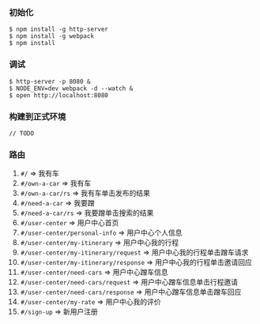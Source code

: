 ### 初始化

    $ npm install -g http-server
    $ npm install -g webpack
    $ npm install

### 调试

    $ http-server -p 8080 &
    $ NODE_ENV=dev webpack -d --watch &
    $ open http://localhost:8080

### 构建到正式环境

    // TODO

### 路由

1. `#/` => 我有车
2. `#/own-a-car` => 我有车
3. `#/own-a-car/rs` => 我有车单击发布的结果
4. `#/need-a-car` => 我要蹭
5. `#/need-a-car/rs` => 我要蹭单击搜索的结果
7. `#/user-center` => 用户中心首页
8. `#/user-center/personal-info` => 用户中心个人信息
9. `#/user-center/my-itinerary` => 用户中心我的行程
10. `#/user-center/my-itinerary/request` => 用户中心我的行程单击蹭车请求
11. `#/user-center/my-itinerary/response` => 用户中心我的行程单击邀请回应
12. `#/user-center/need-cars` => 用户中心蹭车信息
13. `#/user-center/need-cars/request` => 用户中心蹭车信息单击行程邀请
14. `#/user-center/need-cars/response` => 用户中心蹭车信息单击蹭车回应
15. `#/user-center/my-rate` => 用户中心我的评价
16. `#/sign-up` => 新用户注册
